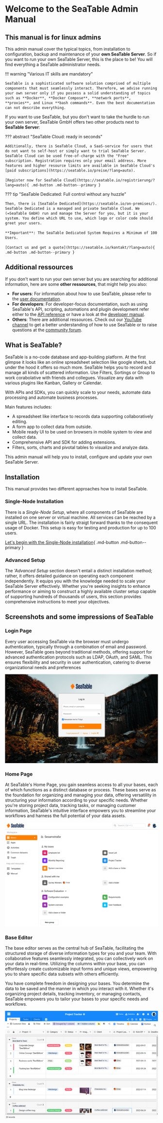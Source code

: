 # Welcome to the SeaTable Admin Manual

## This manual is for linux admins

This admin manual cover the typical topics, from installation to configuration, backup and maintenance of your **own SeaTable Server**. So if you want to run your own SeaTable Server, this is the place to be! You will find everything a SeaTable administrator needs.

!!! warning "Various IT skills are mandatory"

    SeaTable is a sophisticated software solution comprised of multiple components that must seamlessly interact. Therefore, we advise running your own server only if you possess a solid understanding of topics such as **Docker**, **Docker Compose**, **network ports**, **proxies**, and Linux **bash commands**. Even the best documentation can not describe everything.

If you want to use SeaTable, but you don't want to take the hurdle to run your own server, SeaTable GmbH offers two other products next to **SeaTable Server**:

??? abstract "SeaTable Cloud: ready in seconds"

    Additionally, there is SeaTable Cloud, a SaaS-service for users that do not want to self-host or simply want to trial SeaTable Server. SeaTable Cloud can be used free-of-charge with the "Free" subscription. Registration requires only your email address. More features and higher resource limits are available in SeaTable Cloud's [paid subscriptions](https://seatable.io/preise/?lang=auto).

    [Register now for SeaTable Cloud](https://seatable.io/registrierung/?lang=auto){ .md-button .md-button--primary }

??? tip "SeaTable Dedicated: Full control without any huzzle"

    Then, there is [SeaTable Dedicated](https://seatable.io/on-premises/). SeaTable Dedicated is a managed and private SeaTable Cloud. We (=SeaTable GmbH) run and manage the Server for you, but it is your system. You define which URL to use, which logo or color code should greet your users.

    **Important**: The SeaTable Dedicated System Requires a Minimum of 100 Users.

    [Contact us and get a quote](https://seatable.io/kontakt/?lang=auto){ .md-button .md-button--primary }

## Additional ressources

If you don't want to run your own server but you are searching for additional information, here are some **other ressources**, that might help you also:

- **For users**: For information about how to use SeaTable, please refer to the [user documentation](https://docs.seatable.io/).
- **For developers**: For developer-focus documentation, such as using SeaTable's API, scripting, automations and plugin development refer either to the [API reference](https://api.seatable.io) or have a look at the [developer manual](https://developers.seatable.io).
- **Others**: There are additional ressources. Check out our [YouTube channel](https://www.youtube.com/seatable) to get a better understanding of how to use SeaTable or to raise questions at the [community forum](https://forum.seatable.io).

## What is SeaTable?

SeaTable is a no-code database and app-building platform. At the first glimpse it looks like an online spreadsheet selection like google sheets, but under the hood it offers so much more. SeaTable helps you to record and manage all kinds of scattered information. Use Filters, Sortings or Group to work corabolative with friends and collegues. Visualize any data with various plugins like Kanban, Gallery or Calendar.

With APIs and SDKs, you can quickly scale to your needs, automate data processing and automate business processes.

Main features includes:

- A spreadsheet like interface to records data supporting collaboratively editing.
- A form app to collect data from outside.
- Mobile ready UI to be used on browsers in mobile system to view and collect data.
- Comprehensive API and SDK for adding extensions.
- Filters, sorts, charts and pivotal tables to visualize and analyze data.

This admin manual will help you to install, configure and update your own SeaTable Server.

## Installation

This manual provides two different approaches how to install SeaTable.

### Single-Node Installation

There is a _Single-Node Setup_, where all components of SeaTable are installed on one server or virtual machine. All services can be reached by a single URL. The installation is fairly straigt forward thanks to the consequent usage of Docker. This setup is easy for testing and production for up to 100 users.

[Let's begin with the Single-Node installation](installation/basic-setup.md){ .md-button .md-button--primary }

### Advanced Setup

The _'Advanced Setup_ section doesn't entail a distinct installation method; rather, it offers detailed guidance on operating each component independently. It equips you with the knowledge needed to scale your SeaTable Server effectively. Whether you're seeking insights to enhance performance or aiming to construct a highly available cluster setup capable of supporting hundreds of thousands of users, this section provides comprehensive instructions to meet your objectives.

## Screenshots and some impressions of SeaTable

### Login Page

Every user accessing SeaTable via the browser must undergo authentication, typically through a combination of email and password. However, SeaTable goes beyond traditional methods, offering support for advanced authentication protocols such as LDAP, OAuth, and SAML. This ensures flexibility and security in user authentication, catering to diverse organizational needs and preferences

![SeaTable Login Page](assets/images/screenshot_seatable_login.png)

### Home Page

At SeaTable's Home Page, you gain seamless access to all your bases, each of which functions as a distinct database or process. These bases serve as the foundation for organizing and managing your data, offering versatility in structuring your information according to your specific needs. Whether you're storing project data, tracking tasks, or managing customer information, SeaTable's intuitive interface empowers you to streamline your workflows and harness the full potential of your data assets.

![SeaTable Login Page](assets/images/screenshot_seatable_home_page.png)

### Base Editor

The base editor serves as the central hub of SeaTable, facilitating the structured storage of diverse information types for you and your team. With collaborative features seamlessly integrated, you can collectively work on your data in real-time. Utilizing the columns within your base, you can effortlessly create customizable input forms and unique views, empowering you to share specific data subsets with others efficiently.

You have complete freedom in designing your bases. You determine the data to be saved and the manner in which you interact with it. Whether it's organizing project details, tracking inventory, or managing contacts, SeaTable empowers you to tailor your bases to your specific needs and workflows.

![SeaTable Base Editor](assets/images/screenshot_seatable_base_editor.png)
